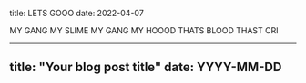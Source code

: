 title: LETS GOOO
date: 2022-04-07

MY GANG MY SLIME MY GANG MY HOOOD THATS BLOOD THAST CRI

---
title: "Your blog post title"
date: YYYY-MM-DD
---
